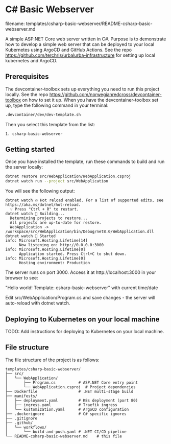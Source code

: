 # C# Basic Webserver

filename: templates/csharp-basic-webserver/README-csharp-basic-webserver.md

A simple ASP.NET Core web server written in C#.
Purpose is to demonstrate how to develop a simple web server that can be deployed to your local Kubernetes using ArgoCD and GitHub Actions.
See the repo https://github.com/terchris/urbalurba-infrastructure for setting up local kubernetes and ArgoCD.

## Prerequisites

The devcontainer-toolbox sets up everything you need to run this project locally.
See the repo https://github.com/norwegianredcross/devcontainer-toolbox on how to set it up.
When you have the devcontainer-toolbox set up, type the following command in your terminal:

```bash
.devcontainer/dev/dev-template.sh
```

Then you select this template from the list:

```plaintext
1. csharp-basic-webserver
````

## Getting started

Once you have installed the template, run these commands to build and run the server locally:

```bash
dotnet restore src/WebApplication/WebApplication.csproj
dotnet watch run --project src/WebApplication
```

You will see the following output:

```plaintext
dotnet watch 🔥 Hot reload enabled. For a list of supported edits, see https://aka.ms/dotnet/hot-reload.
  💡 Press "Ctrl + R" to restart.
dotnet watch 🔧 Building...
  Determining projects to restore...
  All projects are up-to-date for restore.
  WebApplication -> /workspace/src/WebApplication/bin/Debug/net8.0/WebApplication.dll
dotnet watch 🚀 Started
info: Microsoft.Hosting.Lifetime[14]
      Now listening on: http://0.0.0.0:3000
info: Microsoft.Hosting.Lifetime[0]
      Application started. Press Ctrl+C to shut down.
info: Microsoft.Hosting.Lifetime[0]
      Hosting environment: Production
````

The server runs on port 3000. Access it at http://localhost:3000 in your browser to see:

"Hello world! Template: csharp-basic-webserver" with current time/date

Edit src/WebApplication/Program.cs and save changes - the server will auto-reload with dotnet watch.

## Deploying to Kubernetes on your local machine

TODO: Add instructions for deploying to Kubernetes on your local machine.

## File structure

The file structure of the project is as follows:

```plaintext
templates/csharp-basic-webserver/
├── src/
│   └── WebApplication/
│       ├── Program.cs          # ASP.NET Core entry point
│       └── WebApplication.csproj  # Project dependencies
├── Dockerfile                  # .NET multi-stage build
├── manifests/
│   ├── deployment.yaml         # K8s deployment (port 80)
│   ├── ingress.yaml            # Traefik ingress
│   └── kustomization.yaml      # ArgoCD configuration
├── .dockerignore               # C# specific ignores
├── .gitignore                  
├── .github/
│   └── workflows/
│       └── build-and-push.yaml # .NET CI/CD pipeline
└── README-csharp-basic-webserver.md    # this file
```
